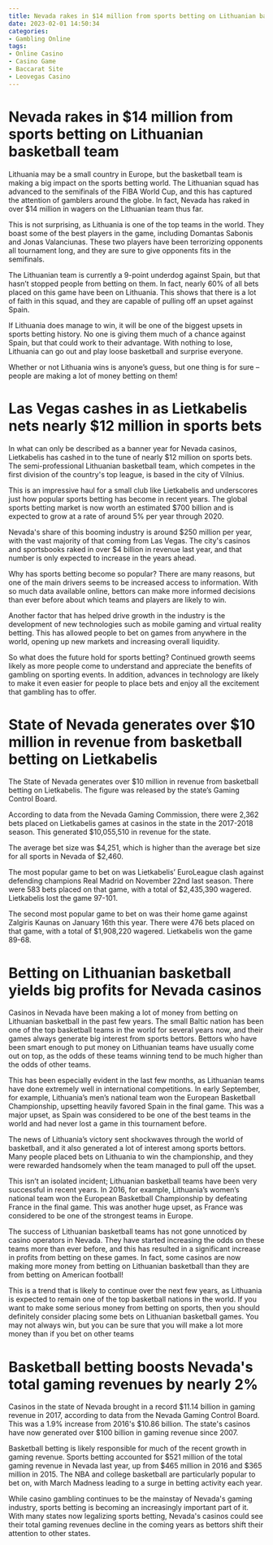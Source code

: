 ```yaml
---
title: Nevada rakes in $14 million from sports betting on Lithuanian basketball team
date: 2023-02-01 14:50:34
categories:
- Gambling Online
tags:
- Online Casino
- Casino Game
- Baccarat Site
- Leovegas Casino
---
```



#  Nevada rakes in $14 million from sports betting on Lithuanian basketball team

Lithuania may be a small country in Europe, but the basketball team is making a big impact on the sports betting world. The Lithuanian squad has advanced to the semifinals of the FIBA World Cup, and this has captured the attention of gamblers around the globe. In fact, Nevada has raked in over $14 million in wagers on the Lithuanian team thus far.

This is not surprising, as Lithuania is one of the top teams in the world. They boast some of the best players in the game, including Domantas Sabonis and Jonas Valanciunas. These two players have been terrorizing opponents all tournament long, and they are sure to give opponents fits in the semifinals.

The Lithuanian team is currently a 9-point underdog against Spain, but that hasn’t stopped people from betting on them. In fact, nearly 60% of all bets placed on this game have been on Lithuania. This shows that there is a lot of faith in this squad, and they are capable of pulling off an upset against Spain.

If Lithuania does manage to win, it will be one of the biggest upsets in sports betting history. No one is giving them much of a chance against Spain, but that could work to their advantage. With nothing to lose, Lithuania can go out and play loose basketball and surprise everyone.

Whether or not Lithuania wins is anyone’s guess, but one thing is for sure – people are making a lot of money betting on them!

#  Las Vegas cashes in as Lietkabelis nets nearly $12 million in sports bets

In what can only be described as a banner year for Nevada casinos, Lietkabelis has cashed in to the tune of nearly $12 million on sports bets. The semi-professional Lithuanian basketball team, which competes in the first division of the country's top league, is based in the city of Vilnius.

This is an impressive haul for a small club like Lietkabelis and underscores just how popular sports betting has become in recent years. The global sports betting market is now worth an estimated $700 billion and is expected to grow at a rate of around 5% per year through 2020.

Nevada's share of this booming industry is around $250 million per year, with the vast majority of that coming from Las Vegas. The city's casinos and sportsbooks raked in over $4 billion in revenue last year, and that number is only expected to increase in the years ahead.

Why has sports betting become so popular? There are many reasons, but one of the main drivers seems to be increased access to information. With so much data available online, bettors can make more informed decisions than ever before about which teams and players are likely to win.

Another factor that has helped drive growth in the industry is the development of new technologies such as mobile gaming and virtual reality betting. This has allowed people to bet on games from anywhere in the world, opening up new markets and increasing overall liquidity.

So what does the future hold for sports betting? Continued growth seems likely as more people come to understand and appreciate the benefits of gambling on sporting events. In addition, advances in technology are likely to make it even easier for people to place bets and enjoy all the excitement that gambling has to offer.

#  State of Nevada generates over $10 million in revenue from basketball betting on Lietkabelis

The State of Nevada generates over $10 million in revenue from basketball betting on Lietkabelis. The figure was released by the state’s Gaming Control Board.

According to data from the Nevada Gaming Commission, there were 2,362 bets placed on Lietkabelis games at casinos in the state in the 2017-2018 season. This generated $10,055,510 in revenue for the state.

The average bet size was $4,251, which is higher than the average bet size for all sports in Nevada of $2,460.

The most popular game to bet on was Lietkabelis’ EuroLeague clash against defending champions Real Madrid on November 22nd last season. There were 583 bets placed on that game, with a total of $2,435,390 wagered. Lietkabelis lost the game 97-101.

The second most popular game to bet on was their home game against Zalgiris Kaunas on January 16th this year. There were 476 bets placed on that game, with a total of $1,908,220 wagered. Lietkabelis won the game 89-68.

#  Betting on Lithuanian basketball yields big profits for Nevada casinos

Casinos in Nevada have been making a lot of money from betting on Lithuanian basketball in the past few years. The small Baltic nation has been one of the top basketball teams in the world for several years now, and their games always generate big interest from sports bettors. Bettors who have been smart enough to put money on Lithuanian teams have usually come out on top, as the odds of these teams winning tend to be much higher than the odds of other teams.

This has been especially evident in the last few months, as Lithuanian teams have done extremely well in international competitions. In early September, for example, Lithuania’s men’s national team won the European Basketball Championship, upsetting heavily favored Spain in the final game. This was a major upset, as Spain was considered to be one of the best teams in the world and had never lost a game in this tournament before.

The news of Lithuania’s victory sent shockwaves through the world of basketball, and it also generated a lot of interest among sports bettors. Many people placed bets on Lithuania to win the championship, and they were rewarded handsomely when the team managed to pull off the upset.

This isn’t an isolated incident; Lithuanian basketball teams have been very successful in recent years. In 2016, for example, Lithuania’s women’s national team won the European Basketball Championship by defeating France in the final game. This was another huge upset, as France was considered to be one of the strongest teams in Europe.

The success of Lithuanian basketball teams has not gone unnoticed by casino operators in Nevada. They have started increasing the odds on these teams more than ever before, and this has resulted in a significant increase in profits from betting on these games. In fact, some casinos are now making more money from betting on Lithuanian basketball than they are from betting on American football!

This is a trend that is likely to continue over the next few years, as Lithuania is expected to remain one of the top basketball nations in the world. If you want to make some serious money from betting on sports, then you should definitely consider placing some bets on Lithuanian basketball games. You may not always win, but you can be sure that you will make a lot more money than if you bet on other teams

#  Basketball betting boosts Nevada's total gaming revenues by nearly 2%

Casinos in the state of Nevada brought in a record $11.14 billion in gaming revenue in 2017, according to data from the Nevada Gaming Control Board. This was a 1.9% increase from 2016's $10.86 billion. The state's casinos have now generated over $100 billion in gaming revenue since 2007.

Basketball betting is likely responsible for much of the recent growth in gaming revenue. Sports betting accounted for $521 million of the total gaming revenue in Nevada last year, up from $465 million in 2016 and $365 million in 2015. The NBA and college basketball are particularly popular to bet on, with March Madness leading to a surge in betting activity each year.

While casino gambling continues to be the mainstay of Nevada's gaming industry, sports betting is becoming an increasingly important part of it. With many states now legalizing sports betting, Nevada's casinos could see their total gaming revenues decline in the coming years as bettors shift their attention to other states.